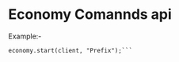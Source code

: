 # Economy Comannds api

Example:-

```const economy = require("economy-uplife");
economy.start(client, "Prefix");```
